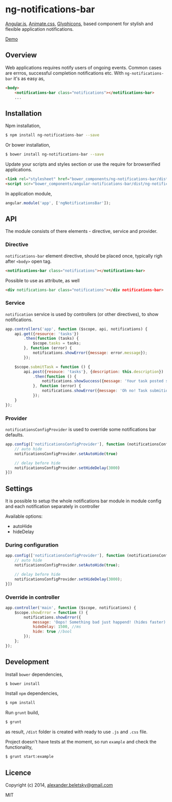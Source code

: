 # ng-notifications-bar

[Angular.js](https://angularjs.org/), [Animate.css](http://daneden.github.io/animate.css), [Glyphicons](http://glyphicons.com/), based component for stylish and flexible application notifications.

[Demo](http://beletsky.net/ng-notifications-bar)

## Overview

Web applications requires notify users of ongoing events. Common cases are errros, successful completion notifications etc. With `ng-notifications-bar` it's as easy as,

```html
<body>
	<notifications-bar class="notifications"></notifications-bar>
	...
```

## Installation

Npm installation,

```bash
$ npm install ng-notifications-bar --save
```

Or bower installation,

```bash
$ bower install ng-notifications-bar --save
```

Update your scripts and styles section or use the require for browserified applications.

```html
<link rel="stylesheet" href="bower_components/ng-notifications-bar/dist/ngNotificationsBar.min.css" />
<script scr="bower_components/angular-notifications-bar/dist/ng-notifications-bar.min.js"></script>
```

In application module,

```js
angular.module('app', ['ngNotificationsBar']);
```

## API

The module consists of there elements - directive, service and provider.

### Directive

`notifications-bar` element directive, should be placed once, typically righ after `<body>` open tag.

```html
<notifications-bar class="notifications"></notifications-bar>
```

Possible to use as attribute, as well

```html
<div notifications-bar class="notifications"></div notifications-bar>
```

### Service

`notification` service is used by controllers (or other directives), to show notifications.

```js
app.controllers('app', function ($scope, api, notifications) {
	api.get({resource: 'tasks'})
		.then(function (tasks) {
			$scope.tasks = tasks;
		}, function (error) {
			notifications.showError({message: error.message});
		});

	$scope.submitTask = function () {
		api.post({resouce: 'tasks'}, {description: this.description})
			.then(function () {
				notifications.showSuccess({message: 'Your task posted successfully'});
			}, function (error) {
				notifications.showError({message: 'Oh no! Task submition failed, please try again.'});
			});
	}
});
```

### Provider

`notificationsConfigProvider` is used to override some notifications bar defaults.

```js
app.config(['notificationsConfigProvider'], function (notificationsConfigProvider) {
	// auto hide
	notificationsConfigProvider.setAutoHide(true)

	// delay before hide
	notificationsConfigProvider.setHideDelay(3000)
}])
```

## Settings
It is possible to setup the whole notifications bar module in module config and each notification separately in controller

Available options:

- autoHide
- hideDelay


### During configuration

```js
app.config(['notificationsConfigProvider'], function (notificationsConfigProvider) {
	// auto hide
	notificationsConfigProvider.setAutoHide(true);

	// delay before hide
	notificationsConfigProvider.setHideDelay(3000);
}])
```


### Override in controller

```js
app.controller('main', function ($scope, notifications) {
	$scope.showError = function () {
		notifications.showError({
			message: 'Oops! Something bad just happend! (hides faster)',
			hideDelay: 1500, //ms
			hide: true //bool
		});
	};
});
```

## Development

Install `bower` dependencies,

```bash
$ bower install
```

Install `npm` dependencies,

```bash
$ npm install
```

Run `grunt` build,

```bash
$ grunt
```

as result, `/dist` folder is created with ready to use `.js` and `.css` file.

Project doesn't have tests at the moment, so run `example` and check the functionality,

```bash
$ grunt start:example
```

## Licence

Copyright (c) 2014, alexander.beletsky@gmail.com

MIT
